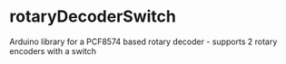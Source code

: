 # rotaryDecoderSwitch
Arduino library for a PCF8574 based rotary decoder - supports 2 rotary encoders with a switch

